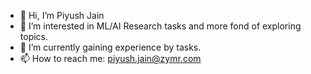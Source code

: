 - 👋 Hi, I’m Piyush Jain
- 👀 I’m interested in ML/AI Research tasks and more fond of exploring topics.
- 🌱 I’m currently gaining experience by tasks.
- 📫 How to reach me: piyush.jain@zymr.com

<!---
PiyushJainZ/PiyushJainZ is a ✨ special ✨ repository because its `README.md` (this file) appears on your GitHub profile.
You can click the Preview link to take a look at your changes.
--->
